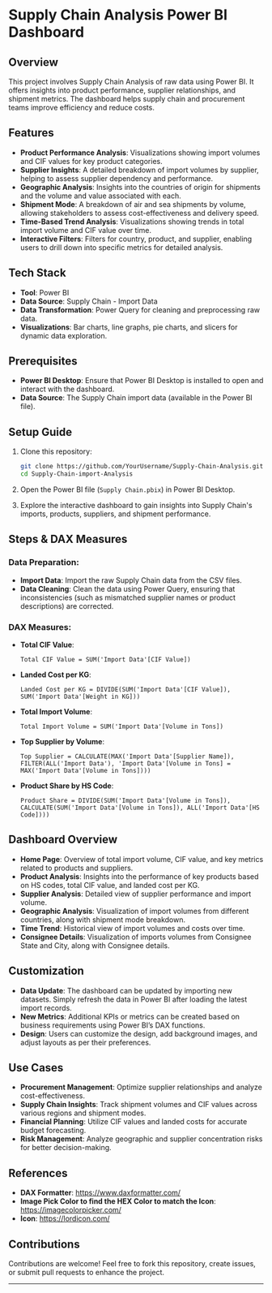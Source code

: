 # Supply Chain Analysis Power BI Dashboard

## Overview

This project involves Supply Chain Analysis of raw data using Power BI. It offers insights into product performance, supplier relationships, and shipment metrics. The dashboard helps supply chain and procurement teams improve efficiency and reduce costs.

## Features

- **Product Performance Analysis**: Visualizations showing import volumes and CIF values for key product categories.
- **Supplier Insights**: A detailed breakdown of import volumes by supplier, helping to assess supplier dependency and performance.
- **Geographic Analysis**: Insights into the countries of origin for shipments and the volume and value associated with each.
- **Shipment Mode**: A breakdown of air and sea shipments by volume, allowing stakeholders to assess cost-effectiveness and delivery speed.
- **Time-Based Trend Analysis**: Visualizations showing trends in total import volume and CIF value over time.
- **Interactive Filters**: Filters for country, product, and supplier, enabling users to drill down into specific metrics for detailed analysis.

## Tech Stack

- **Tool**: Power BI
- **Data Source**: Supply Chain - Import Data
- **Data Transformation**: Power Query for cleaning and preprocessing raw data.
- **Visualizations**: Bar charts, line graphs, pie charts, and slicers for dynamic data exploration.

## Prerequisites

- **Power BI Desktop**: Ensure that Power BI Desktop is installed to open and interact with the dashboard.
- **Data Source**: The Supply Chain import data (available in the Power BI file).

## Setup Guide

1. Clone this repository:

    ```bash
    git clone https://github.com/YourUsername/Supply-Chain-Analysis.git
    cd Supply-Chain-import-Analysis
    ```

2. Open the Power BI file (`Supply Chain.pbix`) in Power BI Desktop.

3. Explore the interactive dashboard to gain insights into Supply Chain's imports, products, suppliers, and shipment performance.

## Steps & DAX Measures

### Data Preparation:

- **Import Data**: Import the raw Supply Chain data from the CSV files.
- **Data Cleaning**: Clean the data using Power Query, ensuring that inconsistencies (such as mismatched supplier names or product descriptions) are corrected.

### DAX Measures:

- **Total CIF Value**:

    ```DAX
    Total CIF Value = SUM('Import Data'[CIF Value])
    ```

- **Landed Cost per KG**:

    ```DAX
    Landed Cost per KG = DIVIDE(SUM('Import Data'[CIF Value]), SUM('Import Data'[Weight in KG]))
    ```

- **Total Import Volume**:

    ```DAX
    Total Import Volume = SUM('Import Data'[Volume in Tons])
    ```

- **Top Supplier by Volume**:

    ```DAX
    Top Supplier = CALCULATE(MAX('Import Data'[Supplier Name]), FILTER(ALL('Import Data'), 'Import Data'[Volume in Tons] = MAX('Import Data'[Volume in Tons])))
    ```

- **Product Share by HS Code**:

    ```DAX
    Product Share = DIVIDE(SUM('Import Data'[Volume in Tons]), CALCULATE(SUM('Import Data'[Volume in Tons]), ALL('Import Data'[HS Code])))
    ```

## Dashboard Overview

- **Home Page**: Overview of total import volume, CIF value, and key metrics related to products and suppliers.
- **Product Analysis**: Insights into the performance of key products based on HS codes, total CIF value, and landed cost per KG.
- **Supplier Analysis**: Detailed view of supplier performance and import volume.
- **Geographic Analysis**: Visualization of import volumes from different countries, along with shipment mode breakdown.
- **Time Trend**: Historical view of import volumes and costs over time.
- **Consignee Details**: Visualization of imports volumes from Consignee State and City, along with Consignee details.

## Customization

- **Data Update**: The dashboard can be updated by importing new datasets. Simply refresh the data in Power BI after loading the latest import records.
- **New Metrics**: Additional KPIs or metrics can be created based on business requirements using Power BI’s DAX functions.
- **Design**: Users can customize the design, add background images, and adjust layouts as per their preferences.

## Use Cases

- **Procurement Management**: Optimize supplier relationships and analyze cost-effectiveness.
- **Supply Chain Insights**: Track shipment volumes and CIF values across various regions and shipment modes.
- **Financial Planning**: Utilize CIF values and landed costs for accurate budget forecasting.
- **Risk Management**: Analyze geographic and supplier concentration risks for better decision-making.

## References

- **DAX Formatter**: https://www.daxformatter.com/
- **Image Pick Color to find the HEX Color to match the Icon**: https://imagecolorpicker.com/
- **Icon**: https://lordicon.com/

## Contributions

Contributions are welcome! Feel free to fork this repository, create issues, or submit pull requests to enhance the project.

---
